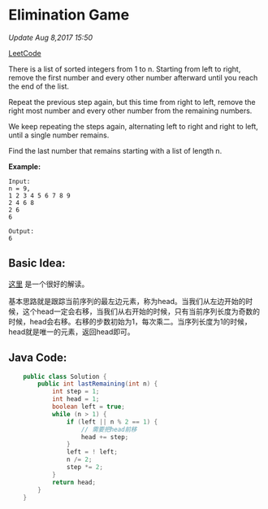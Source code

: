 # Elimination Game

_Update Aug 8,2017 15:50_

[LeetCode](https://leetcode.com/problems/elimination-game/description/)

There is a list of sorted integers from 1 to n. Starting from left to right, remove the first number and every other number afterward until you reach the end of the list.

Repeat the previous step again, but this time from right to left, remove the right most number and every other number from the remaining numbers.

We keep repeating the steps again, alternating left to right and right to left, until a single number remains.

Find the last number that remains starting with a list of length n.

**Example:**

```text
Input:
n = 9,
1 2 3 4 5 6 7 8 9
2 4 6 8
2 6
6

Output:
6
```

## Basic Idea:

[这里](https://discuss.leetcode.com/topic/59293/java-easiest-solution-o-logn-with-explanation) 是一个很好的解读。

基本思路就是跟踪当前序列的最左边元素，称为head。当我们从左边开始的时候，这个head一定会右移，当我们从右开始的时候，只有当前序列长度为奇数的时候，head会右移。右移的步数初始为1，每次乘二。当序列长度为1的时候，head就是唯一的元素，返回head即可。

## Java Code:

```java
    public class Solution {
        public int lastRemaining(int n) {
            int step = 1;
            int head = 1;
            boolean left = true;
            while (n > 1) {
                if (left || n % 2 == 1) {
                    // 需要把head前移
                    head += step;
                }
                left = ! left;
                n /= 2;
                step *= 2;
            }
            return head;
        }
    }
```

